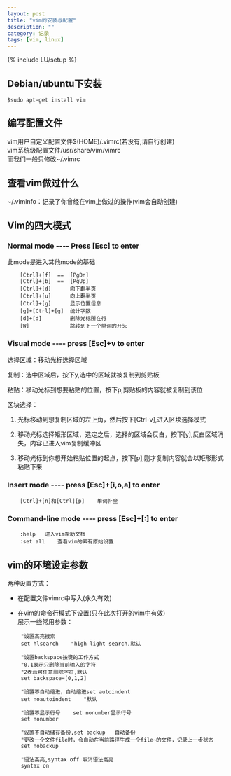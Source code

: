 ```yaml
---
layout: post
title: "vim的安装与配置"
description: ""
category: 记录
tags: [vim, linux]
---
```

{% include LU/setup %}

## Debian/ubuntu下安装

	$sudo apt-get install vim

## 编写配置文件

vim用户自定义配置文件$(HOME)/.vimrc(若没有,请自行创建)  
vim系统级配置文件/usr/share/vim/vimrc  
而我们一般只修改~/.vimrc

## 查看vim做过什么

~/.viminfo：记录了你曾经在vim上做过的操作(vim会自动创建)  

## Vim的四大模式

### Normal mode	----	Press [Esc] to enter  

此mode是进入其他mode的基础  

		[Ctrl]+[f]	==	[PgDn]
		[Ctrl]+[b]	==	[PgUp]
		[Ctrl]+[d]		向下翻半页
		[Ctrl]+[u]		向上翻半页
		[Ctrl]+[g]  	显示位置信息
		[g]+[Ctrl]+[g]	统计字数
		[d]+[d]			删除光标所在行
		[W]				跳转到下一个单词的开头

### Visual mode	----	press [Esc]+v to enter	

选择区域：移动光标选择区域  

复制：选中区域后，按下y,选中的区域就被复制到剪贴板  

粘贴：移动光标到想要粘贴的位置，按下p,剪贴板的内容就被复制到该位  

区块选择：  

  1. 光标移动到想复制区域的左上角，然后按下[Ctrl-v],进入区块选择模式  

  2. 移动光标选择矩形区域，选定之后，选择的区域会反白，按下[y],反白区域消失，内容已进入vim复制缓冲区  

  3. 移动光标到你想开始粘贴位置的起点，按下[p],刚才复制内容就会以矩形形式粘贴下来  

### Insert mode	----	press [Esc]+[i,o,a] to enter

		[Ctrl]+[n]和[Ctrl][p]	单词补全

### Command-line mode	----	press [Esc]+[:] to enter

		:help	进入vim帮助文档
		:set all	查看vim的素有原始设置

## vim的环境设定参数

两种设置方式：  

*  在配置文件vimrc中写入(永久有效)
*  在vim的命令行模式下设置(只在此次打开的vim中有效)  
展示一些常用参数：  

        "设置高亮搜索
		set hlsearch	"high light search,默认

        "设置backspace按键的工作方式
        "0,1表示只删除当前输入的字符
        "2表示可任意删除字符,默认
        set backspace=[0,1,2]
		
		"设置不自动缩进，自动缩进set autoindent
        set noautoindent	"默认
                                                                           
        "设置不显示行号	set nonumber显示行号
        set nonumber

		"设置不自动储存备份,set backup	自动备份
        "更改一个文件file时，会自动在当前路径生成一个file~的文件，记录上一步状态
        set nobackup
        
        "语法高亮,syntax off 取消语法高亮
        syntax on
